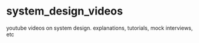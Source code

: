 # system_design_videos
youtube videos on system design. explanations, tutorials, mock interviews, etc
